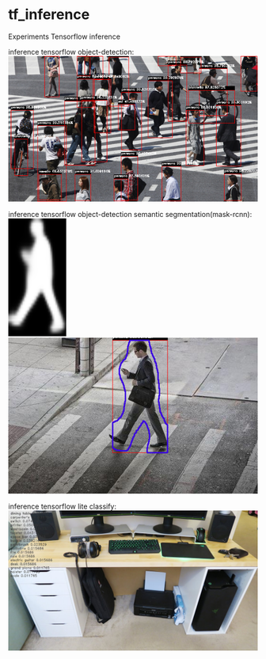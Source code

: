 # tf_inference

Experiments Tensorflow inference

inference tensorflow object-detection:<br>
<img src="other/detection.png"/>

inference tensorflow object-detection semantic segmentation(mask-rcnn):<br>
<img src="other/map_segment_0.png"/>
<img src="other/segment_0.png"/>

inference tensorflow lite classify:<br>
<img src="other/lite_output.png"/>
